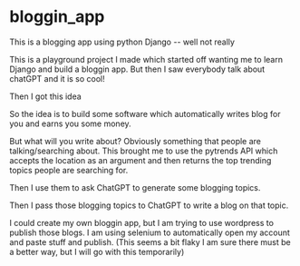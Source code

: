 # bloggin_app
This is a blogging app using python Django -- well not really

This is a playground project I made which started off wanting me to learn Django and build a bloggin app.
But then I saw everybody talk about chatGPT and it is so cool!

Then I got this idea

So the idea is to build some software which automatically writes blog for you and earns you some money.

But what will you write about?
Obviously something that people are talking/searching about.
This brought me to use the pytrends API which accepts the location as an argument and then returns the top trending topics people are searching for.

Then I use them to ask ChatGPT to generate some blogging topics.

Then I pass those blogging topics to ChatGPT to write a blog on that topic.

I could create my own bloggin app, but I am trying to use wordpress to publish those blogs. I am using selenium to automatically open my account and paste stuff and publish. (This seems a bit flaky I am sure there must be a better way, but I will go with this temporarily)
